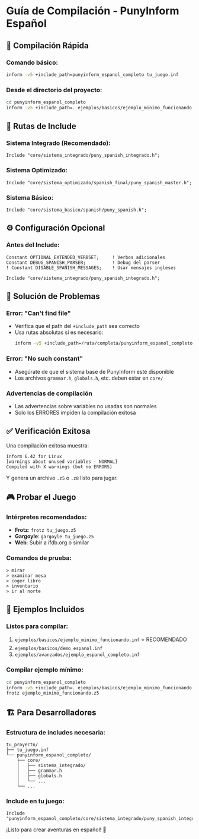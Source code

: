 # Guía de Compilación - PunyInform Español

## 🚀 Compilación Rápida

### Comando básico:
```bash
inform -v5 +include_path=punyinform_espanol_completo tu_juego.inf
```

### Desde el directorio del proyecto:
```bash
cd punyinform_espanol_completo
inform -v5 +include_path=. ejemplos/basicos/ejemplo_minimo_funcionando.inf
```

## 📁 Rutas de Include

### Sistema Integrado (Recomendado):
```inform6
Include "core/sistema_integrado/puny_spanish_integrado.h";
```

### Sistema Optimizado:
```inform6
Include "core/sistema_optimizado/spanish_final/puny_spanish_master.h";
```

### Sistema Básico:
```inform6
Include "core/sistema_basico/spanish/puny_spanish.h";
```

## ⚙️ Configuración Opcional

### Antes del Include:
```inform6
Constant OPTIONAL_EXTENDED_VERBSET;     ! Verbos adicionales
Constant DEBUG_SPANISH_PARSER;          ! Debug del parser
! Constant DISABLE_SPANISH_MESSAGES;    ! Usar mensajes ingleses

Include "core/sistema_integrado/puny_spanish_integrado.h";
```

## 🔧 Solución de Problemas

### Error: "Can't find file"
- Verifica que el path del `+include_path` sea correcto
- Usa rutas absolutas si es necesario:
  ```bash
  inform -v5 +include_path=/ruta/completa/punyinform_espanol_completo tu_juego.inf
  ```

### Error: "No such constant"
- Asegúrate de que el sistema base de PunyInform esté disponible
- Los archivos `grammar.h`, `globals.h`, etc. deben estar en `core/`

### Advertencias de compilación
- Las advertencias sobre variables no usadas son normales
- Solo los ERRORES impiden la compilación exitosa

## ✅ Verificación Exitosa

Una compilación exitosa muestra:
```
Inform 6.42 for Linux
[warnings about unused variables - NORMAL]
Compiled with X warnings (but no ERRORS)
```

Y genera un archivo `.z5` o `.z8` listo para jugar.

## 🎮 Probar el Juego

### Intérpretes recomendados:
- **Frotz**: `frotz tu_juego.z5`
- **Gargoyle**: `gargoyle tu_juego.z5`  
- **Web**: Subir a ifdb.org o similar

### Comandos de prueba:
```
> mirar
> examinar mesa
> coger libro
> inventario
> ir al norte
```

## 📝 Ejemplos Incluidos

### Listos para compilar:
1. `ejemplos/basicos/ejemplo_minimo_funcionando.inf` ⭐ RECOMENDADO
2. `ejemplos/basicos/demo_espanol.inf`
3. `ejemplos/avanzados/ejemplo_espanol_completo.inf`

### Compilar ejemplo mínimo:
```bash
cd punyinform_espanol_completo
inform -v5 +include_path=. ejemplos/basicos/ejemplo_minimo_funcionando.inf
frotz ejemplo_minimo_funcionando.z5
```

## 🏗️ Para Desarrolladores

### Estructura de includes necesaria:
```
tu_proyecto/
├── tu_juego.inf
└── punyinform_espanol_completo/
    ├── core/
    │   ├── sistema_integrado/
    │   ├── grammar.h
    │   ├── globals.h
    │   └── ...
    └── ...
```

### Include en tu juego:
```inform6
Include "punyinform_espanol_completo/core/sistema_integrado/puny_spanish_integrado.h";
```

¡Listo para crear aventuras en español! 🎉